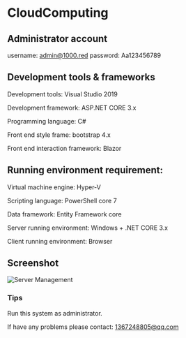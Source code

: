 # CloudComputing

## Administrator account
username: admin@1000.red
password: Aa123456789

## Development tools & frameworks
 Development tools: Visual Studio 2019


 Development framework: ASP.NET CORE 3.x


 Programming language: C#


 Front end style frame: bootstrap 4.x


 Front end interaction framework: Blazor

 ## Running environment requirement:


  Virtual machine engine: Hyper-V


  Scripting language: PowerShell core 7


 Data framework: Entity Framework core


 Server running environment: Windows + .NET CORE 3.x


 Client running environment: Browser

## Screenshot
![Server Management](https://github.com/c-southwest/CloudComputing/raw/main/img%5Cserver_management.png)

### Tips
 Run this system as administrator.


 If have any problems please contact: 1367248805@qq.com